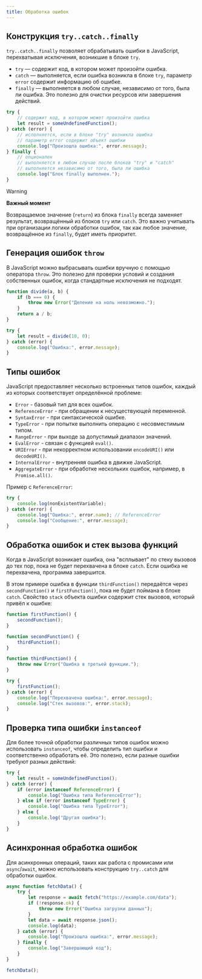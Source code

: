 ```yaml
---
title: Обработка ошибок
---
```


## Конструкция `try..catch..finally`

`try..catch..finally` позволяет обрабатывать ошибки в JavaScript, перехватывая исключения, возникшие в блоке `try`.

- `try` — содержит код, в котором может произойти ошибка.
- `catch` — выполняется, если ошибка возникла в блоке `try`, параметр `error` содержит информацию об ошибке.
- `finally` — выполняется в любом случае, независимо от того, была ли ошибка. Это полезно для очистки ресурсов или завершения действий.

```js
try {
	// содержит код, в котором может произойти ошибка
	let result = someUndefinedFunction();
} catch (error) {
	// исполняется, если в блоке "try" возникла ошибка
	// параметр error содержит объект ошибки
	console.log("Произошла ошибка:", error.message);
} finally {
	// опционален
	// выполняется в любом случае после блоков "try" и "catch"
	// выполняется независимо от того, была ли ошибка
	console.log("Блок finally выполнен.");
}
```

> [!WARNING]
> 
> **Важный момент**
> 
> Возвращаемое значение (`return`) из блока `finally` всегда заменяет результат, возвращённый из блоков `try` или `catch`. Это важно учитывать при организации логики обработки ошибок, так как любое значение, возвращённое из `finally`, будет иметь приоритет.
## Генерация ошибок `throw`

В JavaScript можно выбрасывать ошибки вручную с помощью оператора `throw`. Это полезно для проверки условий и создания собственных ошибок, когда стандартные исключения не подходят.

```js
function divide(a, b) {
	if (b === 0) {
		throw new Error("Деление на ноль невозможно.");
	}
	return a / b;
}

try {
	let result = divide(10, 0);
} catch (error) {
	console.log("Ошибка:", error.message);
}
```

## Типы ошибок

JavaScript предоставляет несколько встроенных типов ошибок, каждый из которых соответствует определённой проблеме:
- `Error` - базовый тип для всех ошибок.
- `ReferenceError` - при обращении к несуществующей переменной.
- `SyntaxError` - при синтаксической ошибке.
- `TypeError` - при попытке выполнить операцию с несовместимым типом.
- `RangeError` - при выходе за допустимый диапазон значений.
- `EvalError` - связан с функцией `eval()`.
- `URIError` - при некорректном использовании `encodeURI()` или `decodeURI()`.
- `InternalError` - внутренняя ошибка в движке JavaScript.
- `AggregateError` - при обработке нескольких ошибок, например, в `Promise.all()`.

Пример с `ReferenceError`:

```js
try {
	console.log(nonExistentVariable);
} catch (error) {
	console.log("Ошибка:", error.name); // ReferenceError
	console.log("Сообщение:", error.message);
}
```

## Обработка ошибок и стек вызова функций

Когда в JavaScript возникает ошибка, она "всплывает" по стеку вызовов до тех пор, пока не будет перехвачена в блоке `catch`. Если ошибка не перехвачена, программа завершится.

В этом примере ошибка в функции `thirdFunction()` передаётся через `secondFunction()` и `firstFunction()`, пока не будет поймана в блоке `catch`. Свойство `stack` объекта ошибки содержит стек вызовов, который привёл к ошибке:

```js
function firstFunction() {
	secondFunction();
}

function secondFunction() {
	thirdFunction();
}

function thirdFunction() {
	throw new Error("Ошибка в третьей функции.");
}

try {
	firstFunction();
} catch (error) {
	console.log("Перехвачена ошибка:", error.message);
	console.log("Стек вызовов:", error.stack);
}
```

## Проверка типа ошибки `instanceof`

Для более точной обработки различных типов ошибок можно использовать `instanceof`, чтобы определить тип ошибки и соответственно обработать её. Это полезно, если разные ошибки требуют разных действий:

```js
try {
	let result = someUndefinedFunction();
} catch (error) {
	if (error instanceof ReferenceError) {
		console.log("Ошибка типа ReferenceError");
	} else if (error instanceof TypeError) {
		console.log("Ошибка типа TypeError");
	} else {
		console.log("Другая ошибка");
	}
}
```

## Асинхронная обработка ошибок

Для асинхронных операций, таких как работа с промисами или `async`/`await`, можно использовать конструкцию `try..catch` для обработки ошибок.

```js
async function fetchData() {
	try {
		let response = await fetch("https://example.com/data");
		if (!response.ok) {
			throw new Error("Ошибка загрузки данных");
		}
		let data = await response.json();
		console.log(data);
	} catch (error) {
		console.log("Произошла ошибка:", error.message);
	} finally {
		console.log("Завершающий код");
	}
}

fetchData();
```
